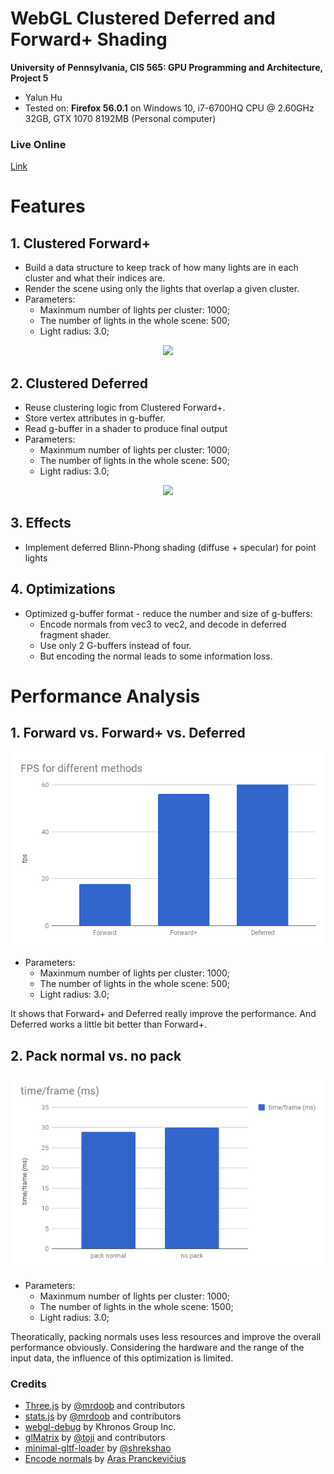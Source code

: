 WebGL Clustered Deferred and Forward+ Shading
======================

**University of Pennsylvania, CIS 565: GPU Programming and Architecture, Project 5**

* Yalun Hu
* Tested on: **Firefox 56.0.1** on
  Windows 10, i7-6700HQ CPU @ 2.60GHz 32GB, GTX 1070 8192MB (Personal computer)

### Live Online

[Link](https://chestnutwww.github.io/Project5-WebGL-Clustered-Deferred-Forward-Plus/)

# Features

## 1. Clustered Forward+
* Build a data structure to keep track of how many lights are in each cluster and what their indices are.
* Render the scene using only the lights that overlap a given cluster.
* Parameters:
    * Maxinmum number of lights per cluster: 1000;
    * The number of lights in the whole scene: 500;
    * Light radius: 3.0;

<p align="center">
  <img src="imgs/fplus.gif">
</p>


## 2. Clustered Deferred

* Reuse clustering logic from Clustered Forward+.
* Store vertex attributes in g-buffer.
* Read g-buffer in a shader to produce final output
* Parameters:
    * Maxinmum number of lights per cluster: 1000;
    * The number of lights in the whole scene: 500;
    * Light radius: 3.0;

<p align="center">
  <img src="imgs/fplus.gif">
</p>


## 3. Effects

* Implement deferred Blinn-Phong shading (diffuse + specular) for point lights


## 4. Optimizations

* Optimized g-buffer format - reduce the number and size of g-buffers:
    * Encode normals from vec3 to vec2, and decode in deferred fragment shader.
    * Use only 2 G-buffers instead of four.
    * But encoding the normal leads to some information loss.


# Performance Analysis

## 1. Forward vs. Forward+ vs. Deferred

<p align="center">
  <img src="imgs/ffd.png">
</p>

* Parameters:
    * Maxinmum number of lights per cluster: 1000;
    * The number of lights in the whole scene: 500;
    * Light radius: 3.0;

It shows that Forward+ and Deferred really improve the performance. And Deferred works a little bit better than Forward+.


## 2. Pack normal vs. no pack

<p align="center">
  <img src="imgs/p.png">
</p>

* Parameters:
    * Maxinmum number of lights per cluster: 1000;
    * The number of lights in the whole scene: 1500;
    * Light radius: 3.0;

Theoratically, packing normals uses less resources and improve the overall performance obviously. Considering the hardware and the range of the input data, the influence of this optimization is limited.


### Credits

* [Three.js](https://github.com/mrdoob/three.js) by [@mrdoob](https://github.com/mrdoob) and contributors
* [stats.js](https://github.com/mrdoob/stats.js) by [@mrdoob](https://github.com/mrdoob) and contributors
* [webgl-debug](https://github.com/KhronosGroup/WebGLDeveloperTools) by Khronos Group Inc.
* [glMatrix](https://github.com/toji/gl-matrix) by [@toji](https://github.com/toji) and contributors
* [minimal-gltf-loader](https://github.com/shrekshao/minimal-gltf-loader) by [@shrekshao](https://github.com/shrekshao)
* [Encode normals](https://aras-p.info/texts/CompactNormalStorage.html#method03spherical) by [Aras Pranckevičius](https://aras-p.info/)
